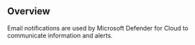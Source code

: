 ## Overview

Email notifications are used by Microsoft Defender for Cloud to communicate information and alerts.